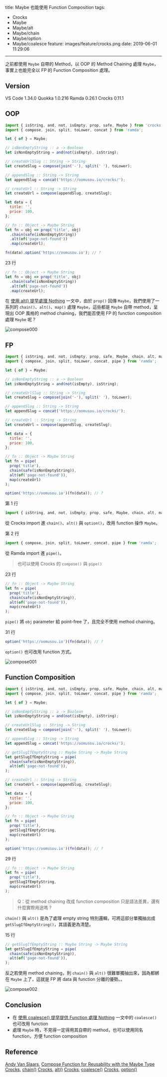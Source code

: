 title: Maybe 也能使用 Function Composition
tags:
  - Crocks
  - Maybe
  - Maybe/alt
  - Maybe/chain
  - Maybe/option
  - Maybe/coalesce
feature: images/feature/crocks.png
date: 2019-06-01 11:29:06
---
之前都使用 `Maybe` 自帶的 Method，以 OOP 的 Method Chaining 處理 `Maybe`，事實上也能完全以 FP 的 Function Composition 處理。

<!-- more -->

## Version

VS Code 1.34.0
Quokka 1.0.216
Ramda 0.26.1
Crocks 0.11.1

## OOP

```javascript
import { isString, and, not, isEmpty, prop, safe, Maybe } from 'crocks';
import { compose, join, split, toLower, concat } from 'ramda';

let { of } = Maybe;

// isNonEmptyString :: a -> Boolean
let isNonEmptyString = and(not(isEmpty), isString);

// createUrlSlug :: String -> String
let createSlug = compose(join('-'), split(' '), toLower);

// appendSlug :: String -> String
let appendSlug = concat('https://oomusou.io/crocks/');

// createUrl :: String -> String
let createUrl = compose(appendSlug, createSlug);

let data = {
  title: '',
  price: 100,
};

// fn :: Object -> Maybe String
let fn = obj => prop('title', obj)
  .chain(safe(isNonEmptyString))
  .alt(of('page-not-found'))
  .map(createUrl);

fn(data).option('https://oomusou.io'); // ?
```

23 行

```javascript
// fn :: Object -> Maybe String
let fn = obj => prop('title', obj)
  .chain(safe(isNonEmptyString))
  .alt(of('page-not-found'))
  .map(createUrl);
```

在 [使用 alt() 提早處理 Nothing](/crocks/maybe/alt/) 一文中，由於 `prop()` 回傳 `Maybe`，我們使用了一系列的 `chain()`、`alt()`、`map()` 處理 `Maybe`，這些都是 `Maybe` 自帶 method，呈現出 OOP 風格的 method chaining，我們能否使用 FP 的 function composition 處理 `Maybe` 呢 ?

![compose000](/images/crocks/maybe/function-composition/compose000.png)

## FP

```javascript
import { isString, and, not, isEmpty, prop, safe, Maybe, chain, alt, map, option } from 'crocks';
import { compose, join, split, toLower, concat, pipe } from 'ramda';

let { of } = Maybe;

// isNonEmptyString :: a -> Boolean
let isNonEmptyString = and(not(isEmpty), isString);

// createUrlSlug :: String -> String
let createSlug = compose(join('-'), split(' '), toLower);

// appendSlug :: String -> String
let appendSlug = concat('https://oomusou.io/crocks/');

// createUrl :: String -> String
let createUrl = compose(appendSlug, createSlug);

let data = {
  title: '',
  price: 100,
};

// fn :: Object -> Maybe String
let fn = pipe(
  prop('title'),
  chain(safe(isNonEmptyString)),
  alt(of('page-not-found')),
  map(createUrl)
);

option('https://oomusou.io')(fn(data)); // ?
```

第 1 行

```javascript
import { isString, and, not, isEmpty, prop, safe, Maybe, chain, alt, map, option } from 'crocks';
```

從 Crocks import 進 `chain()`、`alt()` 與 `option()`，改用 function 操作 `Maybe`。

第 2 行

```javascript
import { compose, join, split, toLower, concat, pipe } from 'ramda';
```

從 Ramda import 進 `pipe()`。

> 也可以使用 Crocks 的 `compose()` 與 `pipe()` 

23 行

```javascript
// fn :: Object -> Maybe String
let fn = pipe(
  prop('title'),
  chain(safe(isNonEmptyString)),
  alt(of('page-not-found')),
  map(createUrl)
);
```

`pipe()` 將 `obj` parameter 給 point-free 了，且完全不使用 method chaining。

31 行

```javascript
option('https://oomusou.io')(fn(data)); // ?
```

`option()` 也可改用 function 方式。

![compose001](/images/crocks/maybe/function-composition/compose001.png)

## Function Composition

```javascript
import { isString, and, not, isEmpty, prop, safe, Maybe, chain, alt, map, option } from 'crocks';
import { compose, join, split, toLower, concat, pipe } from 'ramda';

let { of } = Maybe;

// isNonEmptyString :: a -> Boolean
let isNonEmptyString = and(not(isEmpty), isString);

// createUrlSlug :: String -> String
let createSlug = compose(join('-'), split(' '), toLower);

// appendSlug :: String -> String
let appendSlug = concat('https://oomusou.io/crocks/');

// getSlugIfEmptyString :: Maybe String -> Maybe String
let getSlugIfEmptyString = pipe(
  chain(safe(isNonEmptyString)),
  alt(of('page-not-found')),
);

// createUrl :: String -> String
let createUrl = compose(appendSlug, createSlug);

let data = {
  title: '',
  price: 100,
};

// fn :: Object -> Maybe String
let fn = pipe(
  prop('title'),
  getSlugIfEmptyString,
  map(createUrl)
);

option('https://oomusou.io')(fn(data)); // ?
```

29 行

```javascript
// fn :: Object -> Maybe String
let fn = pipe(
  prop('title'),
  getSlugIfEmptyString,
  map(createUrl)
);
```

> Q：從 method chaining 改成 function composition 只是語法差異，還有什麼實際用途嗎 ?

`chain()` 與 `alt()` 是為了處理 empty string 特別邏輯，可將這部分單獨抽出成 `getSlugIfEmptyString()`，其語義更為清楚。

15 行

```javascript
// getSlugIfEmptyString :: Maybe String -> Maybe String
let getSlugIfEmptyString = pipe(
  chain(safe(isNonEmptyString)),
  alt(of('page-not-found')),
);
```

反之若使用 method chaining，則 `chain()` 與 `alt()` 很難單獨抽出來，因為都綁在 `Maybe` 上了，這就是 FP 將 data 與 function 分離的優勢。。

![compose002](/images/crocks/maybe/function-composition/compose002.png)

## Conclusion

* 在 [使用 coalesce() 提早提供 Function 處理 Nothing](/crocks/maybe/coalesce/) 一文中的 `coalesce()` 也可改用 function
* 處理 `Maybe` 時，不見得一定得用其自帶的 method，也可以使用同名 function，方便 function composition

## Reference

[Andy Van Slaars](https://egghead.io/instructors/andrew-van-slaars), [Compose Function for Reusability with the Maybe Type](https://egghead.io/lessons/javascript-compose-functions-for-reusability-with-the-maybe-type)
[Crocks](https://evilsoft.github.io/crocks/), [chain()](https://evilsoft.github.io/crocks/docs/crocks/Maybe.html#chain)
[Crocks](https://evilsoft.github.io/crocks/), [alt()](https://evilsoft.github.io/crocks/docs/crocks/Maybe.html#alt)
[Crocks](https://evilsoft.github.io/crocks/), [coalesce()](https://evilsoft.github.io/crocks/docs/crocks/Maybe.html#coalesce)
[Crocks](https://evilsoft.github.io/crocks/), [option()](https://evilsoft.github.io/crocks/docs/crocks/Maybe.html#option)

